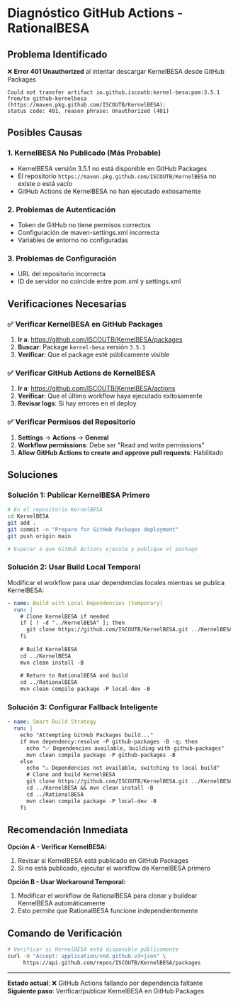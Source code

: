 # Diagnóstico GitHub Actions - RationalBESA

## Problema Identificado

❌ **Error 401 Unauthorized** al intentar descargar KernelBESA desde GitHub Packages

```
Could not transfer artifact io.github.iscoutb:kernel-besa:pom:3.5.1 
from/to github-kernelbesa (https://maven.pkg.github.com/ISCOUTB/KernelBESA): 
status code: 401, reason phrase: Unauthorized (401)
```

## Posibles Causas

### 1. KernelBESA No Publicado (Más Probable)
- KernelBESA versión 3.5.1 no está disponible en GitHub Packages
- El repositorio `https://maven.pkg.github.com/ISCOUTB/KernelBESA` no existe o está vacío
- GitHub Actions de KernelBESA no han ejecutado exitosamente

### 2. Problemas de Autenticación
- Token de GitHub no tiene permisos correctos
- Configuración de maven-settings.xml incorrecta
- Variables de entorno no configuradas

### 3. Problemas de Configuración
- URL del repositorio incorrecta
- ID de servidor no coincide entre pom.xml y settings.xml

## Verificaciones Necesarias

### ✅ Verificar KernelBESA en GitHub Packages

1. **Ir a**: https://github.com/ISCOUTB/KernelBESA/packages
2. **Buscar**: Package `kernel-besa` versión `3.5.1`
3. **Verificar**: Que el package esté públicamente visible

### ✅ Verificar GitHub Actions de KernelBESA

1. **Ir a**: https://github.com/ISCOUTB/KernelBESA/actions
2. **Verificar**: Que el último workflow haya ejecutado exitosamente
3. **Revisar logs**: Si hay errores en el deploy

### ✅ Verificar Permisos del Repositorio

1. **Settings** → **Actions** → **General**
2. **Workflow permissions**: Debe ser "Read and write permissions"
3. **Allow GitHub Actions to create and approve pull requests**: Habilitado

## Soluciones

### Solución 1: Publicar KernelBESA Primero

```bash
# En el repositorio KernelBESA
cd KernelBESA
git add .
git commit -m "Prepare for GitHub Packages deployment"
git push origin main

# Esperar a que GitHub Actions ejecute y publique el package
```

### Solución 2: Usar Build Local Temporal

Modificar el workflow para usar dependencias locales mientras se publica KernelBESA:

```yaml
- name: Build with Local Dependencies (temporary)
  run: |
    # Clone KernelBESA if needed
    if [ ! -d "../KernelBESA" ]; then
      git clone https://github.com/ISCOUTB/KernelBESA.git ../KernelBESA
    fi
    
    # Build KernelBESA
    cd ../KernelBESA
    mvn clean install -B
    
    # Return to RationalBESA and build
    cd ../RationalBESA
    mvn clean compile package -P local-dev -B
```

### Solución 3: Configurar Fallback Inteligente

```yaml
- name: Smart Build Strategy
  run: |
    echo "Attempting GitHub Packages build..."
    if mvn dependency:resolve -P github-packages -B -q; then
      echo "✅ Dependencies available, building with github-packages"
      mvn clean compile package -P github-packages -B
    else
      echo "⚠️ Dependencies not available, switching to local build"
      # Clone and build KernelBESA
      git clone https://github.com/ISCOUTB/KernelBESA.git ../KernelBESA
      cd ../KernelBESA && mvn clean install -B
      cd ../RationalBESA
      mvn clean compile package -P local-dev -B
    fi
```

## Recomendación Inmediata

**Opción A - Verificar KernelBESA:**
1. Revisar si KernelBESA está publicado en GitHub Packages
2. Si no está publicado, ejecutar el workflow de KernelBESA primero

**Opción B - Usar Workaround Temporal:**
1. Modificar el workflow de RationalBESA para clonar y buildear KernelBESA automáticamente
2. Esto permite que RationalBESA funcione independientemente

## Comando de Verificación

```bash
# Verificar si KernelBESA está disponible públicamente
curl -H "Accept: application/vnd.github.v3+json" \
     https://api.github.com/repos/ISCOUTB/KernelBESA/packages
```

---

**Estado actual**: ❌ GitHub Actions fallando por dependencia faltante
**Siguiente paso**: Verificar/publicar KernelBESA en GitHub Packages

